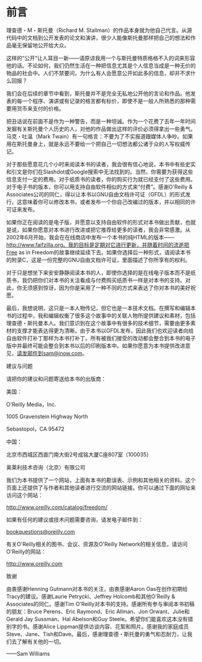 # 前言

理查德・M・斯托曼（Richard M. Stallman）的作品本身就为他自己代言。从源代码中的文档到公开发表的论文和演讲，很少人能像斯托曼那样把自己的想法和作品毫无保留地公开给大众。

这样的“公开”让人耳目一新——请原谅我用一个与斯托曼特质格格不入的词来形容他的话。不论如何，我们仍然生活在一种把信息尤其是个人信息当成是一种无价的物品的社会中。人们不禁要问，为什么有人会愿意公开如此多的信息，却并不求什么回报？

我们会在后续的章节中看到，斯托曼并不是完全无私地公开他的言论和作品。他发表的每一个程序、演讲或有记录的格言都有标价，即使不是一般人所熟悉的那种需要用货币来支付的价格。

把丑话说在前面不是作为一种警告，而是一种坦诚。作为一个花费了去年一年时间发掘有关斯托曼个人历史的人，对他的作品做出这样的评价必须得拿出一些勇气。马克・吐温（Mark Twain）有一句格言：不要为了不实报道跟媒体人争吵。如果用在斯托曼身上，就是永远不要给一个把自己一切想法都公诸于众的人写权威传记。

对于那些愿意花几个小时来阅读本书的读者，我会很有信心地说，本书中有些史实和引文是你们在Slashdot或Google搜索中无法找到的。当然，你需要为获得这些信息支付一定的费用。对于纸质书的读者，你的购买行为就已经支付了这些费用。对于电子书的版本，你可以用支持自由软件相似的方式来“付费”。感谢O'Reilly & Associates公司的同仁，得以让本书以GNU自由文档许可证（GFDL）的形式发行，这意味着你可以修改本书，或者发布一个你自己改编过的版本，并以相同的许可证来发布。

如果你正在阅读的是电子版，并愿意以支持自由软件的形式对本书做出贡献，也就是说，如果你愿意对本书进行改进或把它推荐给更多的读者，我会非常感激。从2002年6月开始，我会在在线商店中发布一个本书的纯HTML的版本——http://www.faifzilla.org。我的目标是定期对它进行更新，并随着时间的流逝把Free as in Freedom的故事继续延续下去。如果你选择后一种形式，请阅读本书的附录C，这是一份完整的GNU自由文档许可证，里面描述了你所享有的权利。

对于只是想坐下来安安静静阅读本书的人，即使你选择的是在线电子版本而不是纸质书，我仍把你们对本书的关注看成与付费购买纸质书一样是对本书的支持。对此，你无须感到惊讶，因为你是采用了一种不同的方式来表达了你对本书的美好祝愿。

最后，我想说明，这只是一本人物传记，但它也是一本技术文档。在撰写和编辑本书的过程中，我和编辑权衡了很多这个故事中的关联人物所提供建议和素材，包括理查德・斯托曼本人。我们意识到在这个故事中有很多的技术细节，需要由更多素材的支撑才能表达得更为清晰。由于本书以GFDL发布，因此我们也欢迎读者向给自由软件打补丁那样为本书打补丁。所有被我们接受的改动都会整合到本书的电子版中并最终可能会整合到本书以后的印刷版本中。如果你愿意为本书提供改进意见，请发邮件到sam@inow.com。

建议与问题

请把你的建议和问题寄送给本书的出版商：

美国：

O'Reilly Media，Inc.

1005 Gravenstein Highway North

Sebastopol，CA 95472

中国：

北京市西城区西直门南大街2号成铭大厦C座807室（100035）

奥莱利技术咨询（北京）有限公司

我们为本书提供了一个网站，上面有本书的勘误表、示例和其他相关的资料。这个页面上还提供了与作者和其他读者进行交流的网站链接。你可以通过下面的网址来访问这个网站：

http://www.oreilly.com/catalog/freedom/

如果有任何的建议或技术问题需要咨询，请发电子邮件到：

bookquestions@oreilly.com

有关O'Reilly相关的图书、会议、资源及O'Reilly Network的相关信息，请访问O'Reilly的网站：

http://www.oreilly.com

致谢

由衷感谢Henning Gutmann对本书的关注，由衷感谢Aaron Oas在创作初期给Tracy的建议。感谢Laurie Petrycki、Jeffrey Holcomb和其他O'Reilly & Associates的同仁。感谢Tim O'Reilly对本书的支持。感谢所有参与审阅本书初稿的朋友：Bruce Perens、Eric Raymond、Eric Allman、Jon Orwant、Julie和Gerald Jay Sussman、Hal Abelson和Guy Steele。希望你们能喜欢这本没有错别字的书。感谢Alice Lippman提供访谈内容、花絮和照片。感谢我的家庭成员Steve、Jane、Tish和Dave。最后，感谢理查德・斯托曼的勇气和忍耐力，让我们去了解有关他的一切。

——Sam Williams
